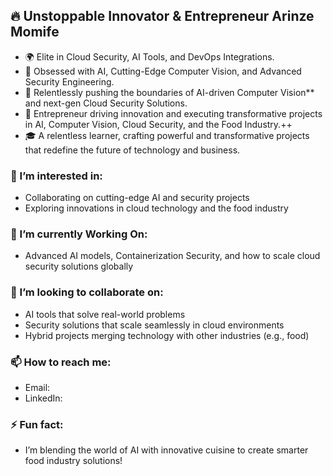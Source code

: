## 🔥 Unstoppable Innovator & Entrepreneur Arinze Momife
- 🌍 Elite in Cloud Security, AI Tools, and DevOps Integrations.
- 👾 Obsessed with AI, Cutting-Edge Computer Vision, and Advanced Security Engineering.
- 🔭 Relentlessly pushing the boundaries of AI-driven Computer Vision** and next-gen Cloud Security Solutions.
- 💼 Entrepreneur driving innovation and executing transformative projects in AI, Computer Vision, Cloud Security, and the Food Industry.++
- 🎓 A relentless learner, crafting powerful and transformative projects that redefine the future of technology and business.

### 👀 I’m interested in:
- Collaborating on cutting-edge AI and security projects
- Exploring innovations in cloud technology and the food industry

### 🌱 I’m currently Working On:
- Advanced AI models, Containerization Security, and how to scale cloud security solutions globally

### 💞️ I’m looking to collaborate on:
- AI tools that solve real-world problems
- Security solutions that scale seamlessly in cloud environments
- Hybrid projects merging technology with other industries (e.g., food)

### 📫 How to reach me:
- Email:
- LinkedIn: 

### ⚡ Fun fact:
- I’m blending the world of AI with innovative cuisine to create smarter food industry solutions!
